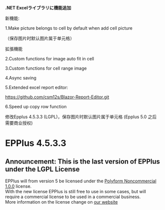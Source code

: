**.NET Excelライブラリに機能追加**

新機能:


1.Make picture belongs to cell by default when add cell picture

（保存图片时默认图片属于单元格）

拡張機能

2.Custom functions for image auto fit in cell

3.Custom functions for cell range image

4.Async saving

5.Extended excel report editor: 

https://github.com/csm12s/Blazor-Report-Editor.git

6.Speed up copy row function


修改Epplus 4.5.3.3 (LGPL)，保存图片时默认图片属于单元格 (Epplus 5.0 之后需要商业授权)


# EPPlus 4.5.3.3

## Announcement: This is the last version of EPPlus under the LGPL License
EPPlus will from version 5 be licensed under the [Polyform Noncommercial 1.0.0]( https://polyformproject.org/licenses/noncommercial/1.0.0/) license.  
With the new license EPPlus is still free to use in some cases, but will require a commercial license to be used in a commercial business.  
More information on the license change on [our website]( https://www.epplussoftware.com/Home/LgplToPolyform)

